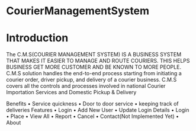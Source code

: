 # CourierManagementSystem
# Introduction
The C.M.S(COURIER MANAGEMENT SYSTEM) IS A BUSINESS SYSTEM THAT MAKES IT
EASIER TO MANAGE AND ROUTE COURIERS. THIS HELPS BUSINESS GET MORE
CUSTOMER AND BE KNOWN TO MORE PEOPLE. C.M.S solution handles the end-to-end
process starting from initiating a courier order, driver pickup, and delivery of a courier business.
C.M.S covers all the controls and processes involved in national Courier Importation Services
and Domestic Pickup & Delivery

Benefits
• Service quickness
• Door to door service
• keeping track of deliveries
Features
• Login
• Add New User
• Update Login Details
• Login
• Place
• View All
• Report
• Cancel
• Contact(Not Implemented Yet)
• About
